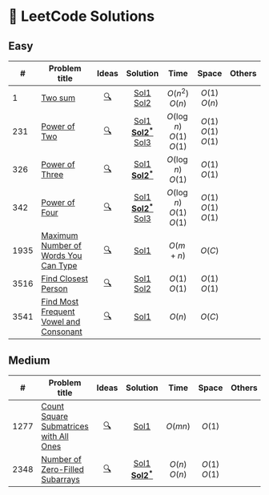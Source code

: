 # 🧠 LeetCode Solutions

## Easy

| #   | Problem title | Ideas | Solution | Time | Space | Others |
| --- | ------------- |:-----:| :--------:|:----:|:-----:| ------ |
| 1   | [Two sum](https://leetcode.com/problems/two-sum)       |   [🔍](00001-two-sum/idea.md)    |     [Sol1](00001-two-sum/sol1.cpp)<br>[Sol2](00001-two-sum/sol2.cpp)    |       $O(n^2)$<br>$O(n)$        |      $O(1)$<br>$O(n)$      |        |
| 231 | [Power of Two](https://leetcode.com/problems/power-of-two)  | [🔍](00231-power-of-two/idea.md)   |   [Sol1](00231-power-of-two/sol1.cpp)<br>[**Sol2<sup>*</sup>**](00231-power-of-two/sol2.cpp)<br>[Sol3](00231-power-of-two/sol3.cpp)     |    $O(\log n)$<br>$O(1)$<br>$O(1)$ | $O(1)$<br>$O(1)$<br>$O(1)$ |        |
| 326 | [Power of Three](https://leetcode.com/problems/power-of-three)  | [🔍](00326-power-of-three/idea.md)   |   [Sol1](00326-power-of-three/sol1.cpp)<br>[**Sol2<sup>*</sup>**](00326-power-of-three/sol2.cpp)    |    $O(\log n)$<br>$O(1)$ | $O(1)$<br>$O(1)$ |        |
| 342 | [Power of Four](https://leetcode.com/problems/power-of-four)  | [🔍](00342-power-of-four/idea.md)      |   [Sol1](00342-power-of-four/sol1.cpp)<br>[**Sol2<sup>*</sup>**](00342-power-of-four/sol2.cpp)<br>[Sol3](00342-power-of-four/sol3.cpp)     |    $O(\log n)$<br>$O(1)$<br>$O(1)$ | $O(1)$<br>$O(1)$<br>$O(1)$ |        |
| 1935 | [Maximum Number of Words You Can Type](https://leetcode.com/problems/maximum-number-of-words-you-can-type)  | [🔍](01935-maximum-number-of-words-you-can-type/idea.md)      |   [Sol1](01935-maximum-number-of-words-you-can-type/sol1.cpp)     |    $O(m+n)$ | $O(C)$ |        |
| 3516 | [Find Closest Person](https://leetcode.com/problems/find-closest-person)  | [🔍](03516-find-closest-person/idea.md)      |   [Sol1](03516-find-closest-person/sol1.cpp)<br>[Sol2](03516-find-closest-person/sol2.cpp)     |    $O(1)$<br>$O(1)$ | $O(1)$<br>$O(1)$ |        |
| 3541 | [Find Most Frequent Vowel and Consonant](https://leetcode.com/problems/find-most-frequent-vowel-and-consonant)  | [🔍](03541-find-most-frequent-vowel-and-consonant/idea.md)      |   [Sol1](03541-find-most-frequent-vowel-and-consonant/sol1.cpp)     |    $O(n)$ | $O(C)$ |        |


 <!-- min$(m,n)^3)$ -->
## Medium

| #   | Problem title | Ideas | Solution | Time | Space | Others |
| --- | ------------- |:-----:| :--------:|:----:|:-----:| ------ |
| 1277| [Count Square Submatrices with All Ones](https://leetcode.com/problems/count-square-submatrices-with-all-ones)       |   [🔍](01277-count-square-submatrices-with-all-ones/idea.md)    |    [Sol1](01277-count-square-submatrices-with-all-ones/sol1.cpp)     |       $O(mn)$        |      $O(1)$      |        |
| 2348| [Number of Zero-Filled Subarrays](https://leetcode.com/problems/number-of-zero-filled-subarrays)       |   [🔍](02348-number-of-zero-filled-subarrays/idea.md)    |    [Sol1](02348-number-of-zero-filled-subarrays/sol1.cpp)<br>[**Sol2<sup>*</sup>**](02348-number-of-zero-filled-subarrays/sol2.cpp)     |       $O(n)$<br>$O(n)$        |      $O(1)$<br>$O(1)$      |        |


